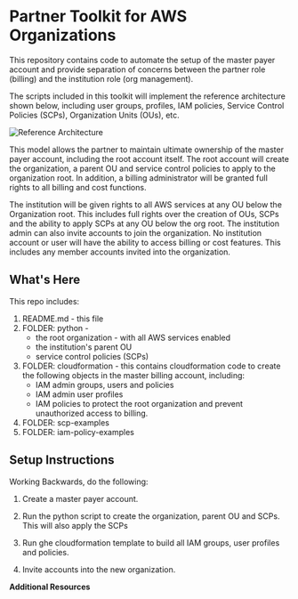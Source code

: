 Partner Toolkit for AWS Organizations 
==================================================

This repository contains code to automate the setup of the master payer account and provide separation of concerns between the partner role (billing) and the institution role (org management).

The scripts included in this toolkit will implement the reference architecture shown below, including user groups, profiles, IAM policies, Service Control Policies (SCPs), Organization Units (OUs), etc. 

![Reference Architecture](https://github.com/rjgleave/aws-organizations-partner-toolkit/blob/master/assets/AWS-Orgs-for-Resellers.png)

This model allows the partner to maintain ultimate ownership of the master payer account, including the root account itself.  The root account will create the organization, a parent OU and service control policies to apply to the organization root.   In addition, a billing administrator will be granted full rights to all billing and cost functions.  

The institution will be given rights to all AWS services at any OU below the Organization root.   This includes full rights over the creation of OUs, SCPs and the ability to apply SCPs at any OU below the org root.  The institution admin can also invite accounts to join the organization.  No institution account or user will have the ability to access billing or cost features.   This includes any member accounts invited into the organization.


What's Here
-----------

This repo includes:

1. README.md - this file
2. FOLDER: python - 
    *   the root organization - with all AWS services enabled
    *   the institution's parent OU
    *   service control policies (SCPs)
3. FOLDER: cloudformation - this contains cloudformation code to create
the following objects in the master billing account, including:
    *   IAM admin groups, users and policies
    *   IAM admin user profiles 
    *   IAM policies to protect the root organization and prevent unauthorized access to billing.
4. FOLDER: scp-examples  
5. FOLDER: iam-policy-examples

Setup Instructions
------------------

Working Backwards, do the following:

1. Create a master payer account.

2. Run the python script to create the organization, parent OU and SCPs.  This will also apply the SCPs

3. Run ghe cloudformation template to build all IAM groups, user profiles and policies.
4. Invite accounts into the new organization.



__Additional Resources__
